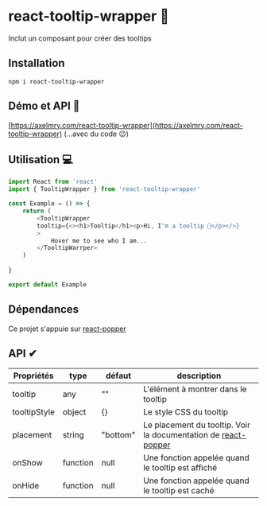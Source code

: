 # react-tooltip-wrapper 👋
Inclut un composant pour créer des tooltips


## Installation 
`npm i react-tooltip-wrapper`


## Démo et API 👀

[https://axelmry.com/react-tooltip-wrapper](https://axelmry.com/react-tooltip-wrapper) (...avec du code 😉)


## Utilisation 💻

```javascript
import React from 'react'
import { TooltipWrapper } from 'react-tooltip-wrapper'

const Example = () => {
    return (
        <TooltipWrapper 
        tooltip={<><h1>Tooltip</h1><p>Hi, I'm a tooltip 🙂</p></>} 
        >
            Hover me to see who I am...
        </TooltipWarrper>
    )
    
}

export default Example
```


## Dépendances

Ce projet s'appuie sur [react-popper](https://www.npmjs.com/package/react-popper)


## API ✔

| Propriétés | type | défaut | description |
|--|--|--|--|
| tooltip | any | "" | L'élément à montrer dans le tooltip |
| tooltipStyle | object | {} | Le style CSS du tooltip |
| placement | string | "bottom" | Le placement du tooltip. Voir la documentation de [react-popper](https://www.npmjs.com/package/react-popper) |
| onShow | function | null | Une fonction appelée quand le tooltip est affiché |
| onHide | function | null | Une fonction appelée quand le tooltip est caché |